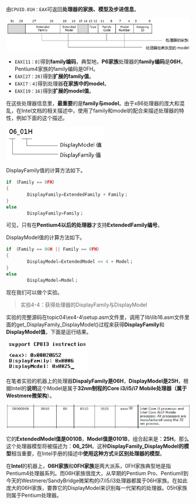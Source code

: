 
<!-- @import "[TOC]" {cmd="toc" depthFrom=1 depthTo=6 orderedList=false} -->

<!-- code_chunk_output -->



<!-- /code_chunk_output -->

由`CPUID.01H：EAX`可返回**处理器的家族、模型及步进信息**。

![config](./images/6.png)

- `EAX[11：8]`得到**family编码**，典型地，**P6家族**处理器的**family编码**是**06H**，Pentium4家族的family编码是0FH。
- `EAX[27：20]`得到**扩展的family值**。
- `EAX[7：4]`得到处理器**在家族中的model**。
- `EAX[19：16]`得到**扩展的model值**。

在这些处理器信息里，**最重要**的是**family与model**。由于x86处理器的庞大和混乱，在Intel文档的相关描述中，使用了family和model的配合来描述处理器的特性，例如下面的这个描述。

![config](./images/7.png)

DisplayFamily值的计算方法如下。

```cpp
if （Family == 0FH）
{
        DisplayFamily=ExtendedFamily + Family；
}
else
        DisplayFamily=Family；
```

可见，只有在**Pentium4以后的处理器**才支持**ExtendedFamily编号**。

DisplayModel值的计算方法如下。

```c
if （Family == 06H || Family == 0FH）
{
        DisplayModel=ExtendedModel << 4 + Model；
}
else
        DisplayModel=Model；
```

现在我们可以做个实验。

>实验4-4：获得处理器的DisplayFamily与DisplayModel

实验的完整源码在topic04\ex4-4\setup.asm文件里，调用了lib\lib16.asm文件里面的get\_DisplayFamily\_DisplayModel()过程来获得**DisplayFamily**和**DisplayModel值**，下面是运行结果。

![config](./images/8.png)

在笔者实验的机器上的处理器**DispalyFamily是06H**，**DisplayModel是25H**，根据Intel的**说明**这个Model是属于**32nm制程的Core i3/i5/i7 Mobile处理器（属于Westmere微架构**）。

![config](./images/9.png)

它的**ExtendedModel值是0010B**，**Model值是0101B**，组合起来是：**25H**。那么这个处理器模型将被描述为：**06\_25H**。这种**DisplayFamily\_DisplayModel的模型**相当重要，在Intel手册的描述中**使用这种方式**来**区别处理器的模型**。

在**Intel**的机器上，**06H家族**和**0FH家族**是两大派系，0FH家族典型地是指Pentium4处理器系列。而06H家族很庞大，从早期的Pentium Pro、PentiumII到今天的Westmere/SandyBridge微架构的i7/i5/i3处理器都属于06H家族。在如此庞大的06H家族，要靠它的DisplayModel来识别每一代架构的处理器。05H家族则属于Pentium处理器。